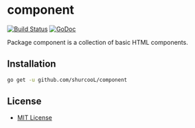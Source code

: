 component
=========

[![Build Status](https://travis-ci.org/shurcooL/component.svg?branch=master)](https://travis-ci.org/shurcooL/component) [![GoDoc](https://godoc.org/github.com/shurcooL/component?status.svg)](https://godoc.org/github.com/shurcooL/component)

Package component is a collection of basic HTML components.

Installation
------------

```bash
go get -u github.com/shurcooL/component
```

License
-------

-	[MIT License](https://opensource.org/licenses/mit-license.php)
